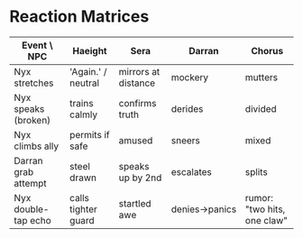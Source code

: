 # Reaction Matrices
| Event \ NPC | Haeight | Sera | Darran | Chorus |
|---|---|---|---|---|
| Nyx stretches | 'Again.' / neutral | mirrors at distance | mockery | mutters |
| Nyx speaks (broken) | trains calmly | confirms truth | derides | divided |
| Nyx climbs ally | permits if safe | amused | sneers | mixed |
| Darran grab attempt | steel drawn | speaks up by 2nd | escalates | splits |
| Nyx double-tap echo | calls tighter guard | startled awe | denies→panics | rumor: "two hits, one claw" |
